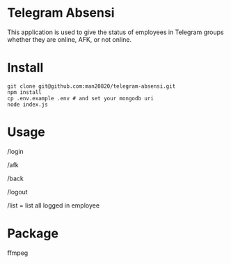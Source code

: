 # Telegram Absensi

This application is used to give the status of employees in Telegram groups whether they are online, AFK, or not online.

# Install

```
git clone git@github.com:man20820/telegram-absensi.git
npm install
cp .env.example .env # and set your mongodb uri
node index.js
```

# Usage

/login

/afk <reason>

/back

/logout

/list = list all logged in employee

# Package
ffmpeg